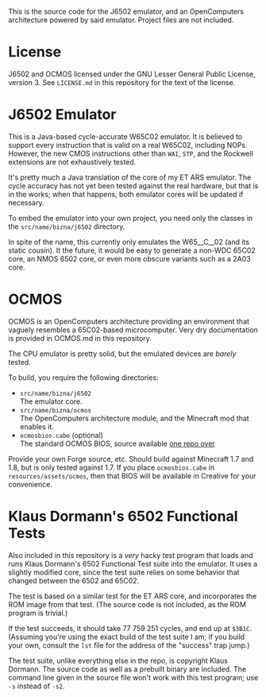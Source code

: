 This is the source code for the J6502 emulator, and an OpenComputers architecture powered by said emulator. Project files are not included.

License
=======

J6502 and OCMOS licensed under the GNU Lesser General Public License, version 3. See `LICENSE.md` in this repository for the text of the license.

J6502 Emulator
=============

This is a Java-based cycle-accurate W65C02 emulator. It is believed to support every instruction that is valid on a real W65C02, including NOPs. However, the new CMOS instructions other than `WAI`, `STP`, and the Rockwell extensions are not exhaustively tested.

It's pretty much a Java translation of the core of my ET ARS emulator. The cycle accuracy has not yet been tested against the real hardware, but that is in the works; when that happens, both emulator cores will be updated if necessary.

To embed the emulator into your own project, you need only the classes in the
`src/name/bizna/j6502` directory.

In spite of the name, this currently only emulates the W65__C__02 (and its static cousin). It the future, it would be easy to generate a non-WDC 65C02 core, an NMOS 6502 core, or even more obscure variants such as a 2A03 core.

OCMOS
=====

OCMOS is an OpenComputers architecture providing an environment that vaguely resembles a 65C02-based microcomputer. Very dry documentation is provided in OCMOS.md in this repository.

The CPU emulator is pretty solid, but the emulated devices are *barely* tested.

To build, you require the following directories:

- `src/name/bizna/j6502`  
  The emulator core.
- `src/name/bizna/ocmos`  
  The OpenComputers architecture module, and the Minecraft mod that enables it.
- `ocmosbios.cabe` (optional)  
  The standard OCMOS BIOS, source available [one repo over](https://github.com/SolraBizna/ocmosbios)

Provide your own Forge source, etc. Should build against Minecraft 1.7 and 1.8,
but is only tested against 1.7. If you place `ocmosbios.cabe` in `resources/assets/ocmos`, then that BIOS will be available in Creative for your convenience.

Klaus Dormann's 6502 Functional Tests
=====================================

Also included in this repository is a _very_ hacky test program that loads and runs Klaus Dormann's 6502 Functional Test suite into the emulator. It uses a slightly modified core, since the test suite relies on some behavior that changed between the 6502 and 65C02.

The test is based on a similar test for the ET ARS core, and incorporates the ROM image from that test. (The source code is not included, as the ROM program is trivial.)

If the test succeeds, it should take 77 759 251 cycles, and end up at `$3B1C`. (Assuming you're using the exact build of the test suite I am; if you build your own, consult the `lst` file for the address of the "success" trap jump.)

The test suite, unlike everything else in the repo, is copyright Klaus Dormann. The source code as well as a prebuilt binary are included. The command line given in the source file won't work with this test program; use `-s` instead of `-s2`.

